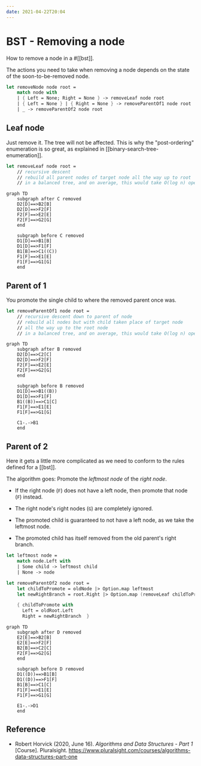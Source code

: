 ```yaml
---
date: 2021-04-22T20:04
---
```


# BST - Removing a node

How to remove a node in a #[[bst]].

The actions you need to take when removing a node depends on the state of the
soon-to-be-removed node.

```fsharp
let removeNode node root =
    match node with
    | { Left = None; Right = None } -> removeLeaf node root
    | { Left = None } | { Right = None } -> removeParentOf1 node root
    | _ -> removeParentOf2 node root
```

## Leaf node

Just remove it. The tree will not be affected. This is why the "post-ordering"
enumeration is so great, as explained in [[binary-search-tree-enumeration]].

```fsharp
let removeLeaf node root =
    // recursive descent
    // rebuild all parent nodes of target node all the way up to root
    // in a balanced tree, and on average, this would take O(log n) operations
```

```{.mermaid}
graph TD
    subgraph after C removed
    D2[D]==>B2[B]
    D2[D]==>F2[F]
    F2[F]==>E2[E]
    F2[F]==>G2[G]
    end

    subgraph before C removed
    D1[D]==>B1[B]
    D1[D]==>F1[F]
    B1[B]==>C1((C))
    F1[F]==>E1[E]
    F1[F]==>G1[G]
    end
```

## Parent of 1

You promote the single child to where the removed parent once was.

```fsharp
let removeParentOf1 node root =
    // recursive descent down to parent of node
    // rebuild all nodes but with child taken place of target node
    // all the way up to the root node
    // in a balanced tree, and on average, this would take O(log n) operations
```

```{.mermaid}
graph TD
    subgraph after B removed
    D2[D]==>C2[C]
    D2[D]==>F2[F]
    F2[F]==>E2[E]
    F2[F]==>G2[G]
    end

    subgraph before B removed
    D1[D]==>B1((B))
    D1[D]==>F1[F]
    B1((B))==>C1[C]
    F1[F]==>E1[E]
    F1[F]==>G1[G]
    
    C1-.->B1
    end
```

## Parent of 2

Here it gets a little more complicated as we need to conform to the rules
defined for a [[bst]].

The algorithm goes: Promote the *leftmost node* of the *right node*.

- If the right node (`F`) does not have a left node, then promote that node
  (`F`) instead.

- The right node's right nodes (`G`) are completely ignored.

- The promoted child is guaranteed to not have a left node, as we take the
  leftmost node.

- The promoted child has itself removed from the old parent's right branch.

```fsharp
let leftmost node =
    match node.Left with
    | Some child -> leftmost child
    | None -> node

let removeParentOf2 node root =
    let childToPromote = oldNode |> Option.map leftmost
    let newRightBranch = root.Right |> Option.map (removeLeaf childToPromote)

    { childToPromote with
      Left = oldRoot.Left
      Right = newRightBranch  }
```

```{.mermaid}
graph TD
    subgraph after D removed
    E2[E]==>B2[B]
    E2[E]==>F2[F]
    B2[B]==>C2[C]
    F2[F]==>G2[G]
    end

    subgraph before D removed
    D1((D))==>B1[B]
    D1((D))==>F1[F]
    B1[B]==>C1[C]
    F1[F]==>E1[E]
    F1[F]==>G1[G]
    
    E1-.->D1
    end
```

## Reference

- Robert Horvick (2020, June 16). *Algorithms and Data Structures - Part 1*
  [Course]. Pluralsight. <https://www.pluralsight.com/courses/algorithms-data-structures-part-one>
